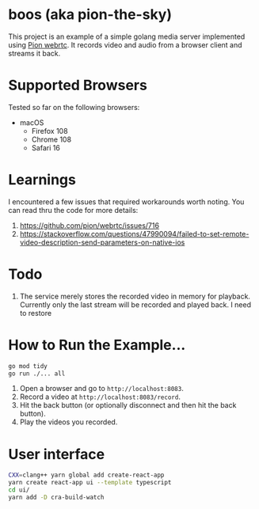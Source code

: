 # boos (aka pion-the-sky)

This project is an example of a simple golang media server implemented using [Pion webrtc](https://github.com/pion/webrtc). It records video and audio from a browser client and streams it back. 

# Supported Browsers

Tested so far on the following browsers:

- macOS
  - Firefox 108
  - Chrome 108
  - Safari 16

# Learnings

I encountered a few issues that required workarounds worth noting. You can read thru the code for more details: 

1. https://github.com/pion/webrtc/issues/716
2. https://stackoverflow.com/questions/47990094/failed-to-set-remote-video-description-send-parameters-on-native-ios

# Todo

1. The service merely stores the recorded video in memory for playback. Currently only the last stream will be recorded and played back. I need to restore 

# How to Run the Example...

```sh
go mod tidy
go run ./... all
```

1. Open a browser and go to `http://localhost:8083`.
2. Record a video at `http://localhost:8083/record`.
3. Hit the back button (or optionally disconnect and then hit the back button).
4. Play the videos you recorded.

# User interface

```sh
CXX=clang++ yarn global add create-react-app
yarn create react-app ui --template typescript
cd ui/
yarn add -D cra-build-watch
```